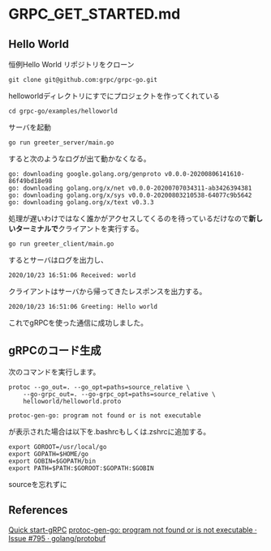 # GRPC_GET_STARTED.md

## Hello World

恒例Hello World
リポジトリをクローン

```terminal
git clone git@github.com:grpc/grpc-go.git
```

helloworldディレクトリにすでにプロジェクトを作ってくれている

```terminal
cd grpc-go/examples/helloworld
```

サーバを起動

```terminal
go run greeter_server/main.go
```

すると次のようなログが出て動かなくなる。

```terminal
go: downloading google.golang.org/genproto v0.0.0-20200806141610-86f49bd18e98
go: downloading golang.org/x/net v0.0.0-20200707034311-ab3426394381
go: downloading golang.org/x/sys v0.0.0-20200803210538-64077c9b5642
go: downloading golang.org/x/text v0.3.3
```

処理が遅いわけではなく誰かがアクセスしてくるのを待っているだけなので**新しいターミナルで**クライアントを実行する。

```terminal
go run greeter_client/main.go
```

するとサーバはログを出力し、

```terminal
2020/10/23 16:51:06 Received: world
```

クライアントはサーバから帰ってきたレスポンスを出力する。

```terminal
2020/10/23 16:51:06 Greeting: Hello world
```

これでgRPCを使った通信に成功しました。  

## gRPCのコード生成

次のコマンドを実行します。

```terminal
protoc --go_out=. --go_opt=paths=source_relative \
    --go-grpc_out=. --go-grpc_opt=paths=source_relative \
    helloworld/helloworld.proto
```

```terminal
protoc-gen-go: program not found or is not executable
```

が表示された場合は以下を.bashrcもしくは.zshrcに追加する。

```terminal
export GOROOT=/usr/local/go
export GOPATH=$HOME/go
export GOBIN=$GOPATH/bin
export PATH=$PATH:$GOROOT:$GOPATH:$GOBIN
```

sourceを忘れずに

## References

[Quick start-gRPC](https://grpc.io/docs/languages/go/quickstart/)
[protoc-gen-go: program not found or is not executable · Issue #795 · golang/protobuf](https://github.com/golang/protobuf/issues/795)